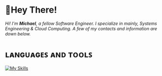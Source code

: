 # 👋Hey There!
*Hi! I'm **Michael**, a fellow Software Engineer. I specialize in mainly, Systems Engineering & Cloud Computing. A few of my contacts and information are down below.*

# ʟᴀɴɢᴜᴀɢᴇꜱ ᴀɴᴅ ᴛᴏᴏʟꜱ
[![My Skills](https://skillicons.dev/icons?i=java,python,js,mysql,idea,vscode,visualstudio,aws,gcp)](https://skillicons.dev)
